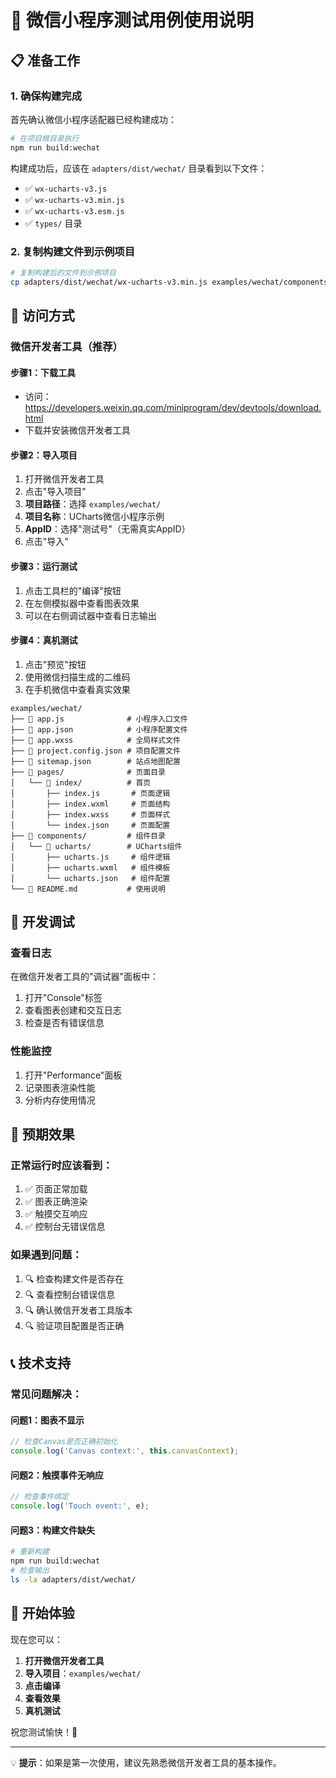 # 🎯 微信小程序测试用例使用说明

## 📋 准备工作

### 1. 确保构建完成
首先确认微信小程序适配器已经构建成功：
```bash
# 在项目根目录执行
npm run build:wechat
```

构建成功后，应该在 `adapters/dist/wechat/` 目录看到以下文件：
- ✅ `wx-ucharts-v3.js`
- ✅ `wx-ucharts-v3.min.js`
- ✅ `wx-ucharts-v3.esm.js`
- ✅ `types/` 目录

### 2. 复制构建文件到示例项目
```bash
# 复制构建后的文件到示例项目
cp adapters/dist/wechat/wx-ucharts-v3.min.js examples/wechat/components/ucharts/
```

## 🚀 访问方式

### 微信开发者工具（推荐）

#### 步骤1：下载工具
- 访问：https://developers.weixin.qq.com/miniprogram/dev/devtools/download.html
- 下载并安装微信开发者工具

#### 步骤2：导入项目
1. 打开微信开发者工具
2. 点击"导入项目"
3. **项目路径**：选择 `examples/wechat/`
4. **项目名称**：UCharts微信小程序示例
5. **AppID**：选择"测试号"（无需真实AppID）
6. 点击"导入"

#### 步骤3：运行测试
1. 点击工具栏的"编译"按钮
2. 在左侧模拟器中查看图表效果
3. 可以在右侧调试器中查看日志输出

#### 步骤4：真机测试
1. 点击"预览"按钮
2. 使用微信扫描生成的二维码
3. 在手机微信中查看真实效果

```
examples/wechat/
├── 📄 app.js              # 小程序入口文件
├── 📄 app.json            # 小程序配置文件
├── 📄 app.wxss            # 全局样式文件
├── 📄 project.config.json # 项目配置文件
├── 📄 sitemap.json        # 站点地图配置
├── 📁 pages/              # 页面目录
│   └── 📁 index/          # 首页
│       ├── index.js       # 页面逻辑
│       ├── index.wxml     # 页面结构
│       ├── index.wxss     # 页面样式
│       └── index.json     # 页面配置
├── 📁 components/         # 组件目录
│   └── 📁 ucharts/        # UCharts组件
│       ├── ucharts.js     # 组件逻辑
│       ├── ucharts.wxml   # 组件模板
│       └── ucharts.json   # 组件配置
└── 📄 README.md           # 使用说明
```

## 🔧 开发调试

### 查看日志
在微信开发者工具的"调试器"面板中：
1. 打开"Console"标签
2. 查看图表创建和交互日志
3. 检查是否有错误信息

### 性能监控
1. 打开"Performance"面板
2. 记录图表渲染性能
3. 分析内存使用情况

## 📱 预期效果

### 正常运行时应该看到：
1. ✅ 页面正常加载
2. ✅ 图表正确渲染
3. ✅ 触摸交互响应
4. ✅ 控制台无错误信息

### 如果遇到问题：
1. 🔍 检查构建文件是否存在
2. 🔍 查看控制台错误信息
3. 🔍 确认微信开发者工具版本
4. 🔍 验证项目配置是否正确

## 📞 技术支持

### 常见问题解决：

#### 问题1：图表不显示
```javascript
// 检查Canvas是否正确初始化
console.log('Canvas context:', this.canvasContext);
```

#### 问题2：触摸事件无响应
```javascript
// 检查事件绑定
console.log('Touch event:', e);
```

#### 问题3：构建文件缺失
```bash
# 重新构建
npm run build:wechat
# 检查输出
ls -la adapters/dist/wechat/
```

## 🎉 开始体验

现在您可以：

1. **打开微信开发者工具**
2. **导入项目**：`examples/wechat/`
3. **点击编译**
4. **查看效果**
5. **真机测试**

祝您测试愉快！🚀

---

💡 **提示**：如果是第一次使用，建议先熟悉微信开发者工具的基本操作。